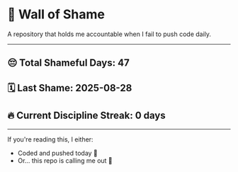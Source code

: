 # 🧱 Wall of Shame

A repository that holds me accountable when I fail to push code daily.

---

## 😔 Total Shameful Days: **47**
## 🗓️ Last Shame: **2025-08-28**
## 🔥 Current Discipline Streak: **0 days**

---

If you're reading this, I either:
- Coded and pushed today 💪
- Or... this repo is calling me out 😤
